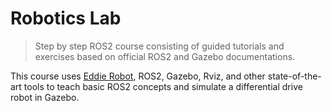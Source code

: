 # Robotics Lab
> Step by step ROS2 course consisting of guided tutorials and exercises based on official ROS2 and Gazebo documentations.

This course uses [Eddie Robot](https://github.com/arashsm79/eddiebot-ros), ROS2, Gazebo, Rviz, and other state-of-the-art tools to teach basic ROS2 concepts and simulate a differential drive robot in Gazebo.
